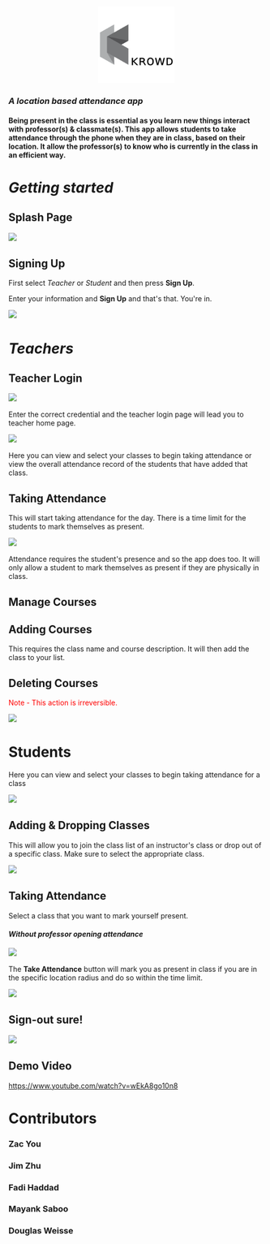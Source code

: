 <p align="center">
<img src="https://github.com/saboomayank/Krowd/blob/master/app/src/main/res/drawable/logo.png?raw=true" class="icon" height="150px" width="150px">
</p>

### _A location based attendance app_

#### Being present in the class is essential as you learn new things interact with professor(s) & classmate(s). This app allows students to take attendance through the phone when they are in class, based on their location. It allow the professor(s) to know who is currently in the class in an efficient way.

# _Getting started_

## Splash Page
<img src="https://i.imgur.com/62DLFHU.gif" class="screenshot">

## Signing Up
First select *Teacher* or *Student* and then press **Sign Up**.

Enter your information and **Sign Up** and that's that. You're in.

<img src="https://i.imgur.com/kw1kPsu.gif" class="screenshot">

# _Teachers_
## Teacher Login
<img src="https://i.imgur.com/ZAImAoL.gif" class="screenshot">

Enter the correct credential and the teacher login page will lead you to teacher home page.

<img src="https://i.imgur.com/n4J4Dzy.gif" class="screenshot">

Here you can view and select your classes to begin taking attendance or view the overall attendance record of the students that have added that class.

## Taking Attendance
This will start taking attendance for the day. There is a time limit for the students to mark themselves as present.

<img src="https://i.imgur.com/S5t1qg9.gif" class="screenshot">

Attendance requires the student's presence and so the app does too. It will only allow a student to mark themselves as present if they are physically in class.

## Manage Courses

## Adding Courses
This requires the class name and course description. It will then add the class to your list.

## Deleting Courses

<span style="color:red">Note - This action is irreversible.</span>

<img src="https://i.imgur.com/5Cicl4X.gif" class="screenshot">

# Students
Here you can view and select your classes to begin taking attendance for a class

<img src="https://i.imgur.com/zzqAXsw.gif" class="screenshot">

## Adding & Dropping Classes
This will allow you to join the class list of an instructor's class or drop out of a specific class. Make sure to select the appropriate class.

<img src="https://i.imgur.com/7K49BHN.gif" class="screenshot">

## Taking Attendance
Select a class that you want to mark yourself present.
#### *Without professor opening attendance*

<img src="https://i.imgur.com/BRdNbLg.gif" class="screenshot">

The **Take Attendance** button will mark you as present in class if you are in the specific location radius and do so within the time limit.

<img src="https://i.imgur.com/ocRmTts.gif" class="screenshot">

## Sign-out sure!

<img src="https://i.imgur.com/jTWMi8F.gif" class="screenshot">

## Demo Video
https://www.youtube.com/watch?v=wEkA8go10n8

# Contributors
### Zac You
### Jim Zhu
### Fadi Haddad
### Mayank Saboo
### Douglas Weisse
